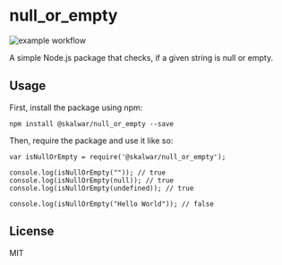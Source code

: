 # null_or_empty

<!-- [![Node CI](https://github.com/kalwar/null_or_empty/actions/workflows/whatever.yml/badge.svg)](https://github.com/kalwar/null_or_empty/actions/workflows/whatever.yml) -->

![example workflow](https://github.com/ekundayoSO/github/docs/actions/workflows/main.yml/badge.svg)


A simple Node.js package that checks, if a given string is null or empty.

## Usage

First, install the package using npm:

    npm install @skalwar/null_or_empty --save

Then, require the package and use it like so:

    var isNullOrEmpty = require('@skalwar/null_or_empty');

    console.log(isNullOrEmpty("")); // true
    console.log(isNullOrEmpty(null)); // true
    console.log(isNullOrEmpty(undefined)); // true

    console.log(isNullOrEmpty("Hello World")); // false

## License

MIT

